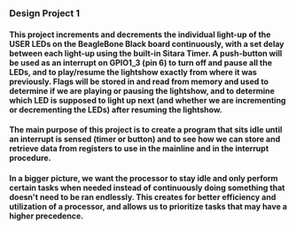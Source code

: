 ### Design Project 1
#### This project increments and decrements the individual light-up of the USER LEDs on the BeagleBone Black board continuously, with a set delay between each light-up using the built-in Sitara Timer. A push-button will be used as an interrupt on GPIO1_3 (pin 6) to turn off and pause all the LEDs, and to play/resume the lightshow exactly from where it was previously. Flags will be stored in and read from memory and used to determine if we are playing or pausing the lightshow, and to determine which LED is supposed to light up next (and whether we are incrementing or decrementing the LEDs) after resuming the lightshow.

#### The main purpose of this project is to create a program that sits idle until an interrupt is sensed (timer or button) and to see how we can store and retrieve data from registers to use in the mainline and in the interrupt procedure. 

#### In a bigger picture, we want the processor to stay idle and only perform certain tasks when needed instead of continuously doing something that doesn't need to be ran endlessly. This creates for better efficiency and utilization of a processor, and allows us to prioritize tasks that may have a higher precedence. 

